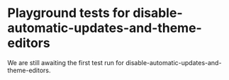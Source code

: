# Playground tests for disable-automatic-updates-and-theme-editors
We are still awaiting the first test run for disable-automatic-updates-and-theme-editors.
